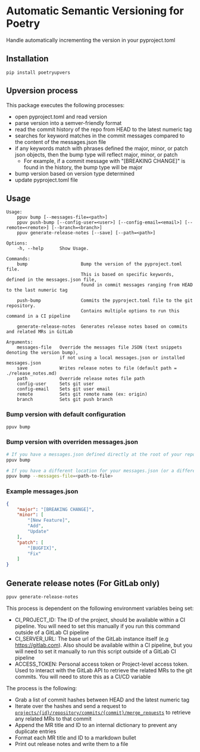 # Automatic Semantic Versioning for Poetry

Handle automatically incrementing the version in your pyproject.toml

## Installation

```
pip install poetryupvers
```

## Upversion process

This package executes the following processes:
- open pyproject.toml and read version
- parse version into a semver-friendly format
- read the commit history of the repo from HEAD to the latest numeric tag
- searches for keyword matches in the commit messages compared to the content of the messages.json file
- if any keywords match with phrases defined the major, minor, or patch json objects, then the bump type will reflect major, minor, or patch
    - For example, if a commit message with "[BREAKING CHANGE]" is found in the history, the bump type will be major
- bump version based on version type determined
- update pyproject.toml file

## Usage

```
Usage:
    ppuv bump [--messages-file=<path>]
    ppuv push-bump [--config-user=<user>] [--config-email=<email>] [--remote=<remote>] [--branch=<branch>]
    ppuv generate-release-notes [--save] [--path=<path>]

Options:
    -h, --help      Show Usage.

Commands:
    bump                    Bump the version of the pyproject.toml file. 
                            This is based on specific keywords, defined in the messages.json file, 
                            found in commit messages ranging from HEAD to the last numeric tag
    
    push-bump               Commits the pyproject.toml file to the git repository.
                            Contains multiple options to run this command in a CI pipeline

    generate-release-notes  Generates release notes based on commits and related MRs in GitLab

Arguments:
    messages-file   Override the messages file JSON (text snippets denoting the version bump), 
                    if not using a local messages.json or installed messages.json
    save            Writes release notes to file (default path = ./release_notes.md)
    path            Override release notes file path
    config-user     Sets git user
    config-email    Sets git user email
    remote          Sets git remote name (ex: origin)
    branch          Sets git push branch
```

### Bump version with default configuration

```bash
ppuv bump
```

### Bump version with overriden messages.json

```bash
# If you have a messages.json defined directly at the root of your repository
ppuv bump

# If you have a different location for your messages.json (or a different filename)
ppuv bump --messages-file=<path-to-file>
```

### Example messages.json

```json
{
    "major": "[BREAKING CHANGE]",
    "minor": [
        "[New Feature]",
        "Add",
        "Update"
    ],
    "patch": [
        "[BUGFIX]",
        "Fix"
    ]
}
```

## Generate release notes (For GitLab only)

```bash
ppuv generate-release-notes
```

This process is dependent on the following environment variables being set:
- CI_PROJECT_ID: The ID of the project, should be available within a CI pipeline. 
    You will need to set this manually if you run this command outside of a GitLab CI pipeline
- CI_SERVER_URL: The base url of the GitLab instance itself (e.g https://gitlab.com). 
    Also should be available within a CI pipeline, but you will need to set it manually to run this script outside of a GitLab CI pipeline
- ACCESS_TOKEN: Personal access token or Project-level access token. 
    Used to interact with the GitLab API to retrieve the related MRs to the git commits. You will need to store this as a CI/CD variable

The process is the following:

- Grab a list of commit hashes between HEAD and the latest numeric tag
- Iterate over the hashes and send a request to 
    [`projects/{id}/repository/commits/{commit}/merge_requests`](https://docs.gitlab.com/ee/api/commits.html#list-merge-requests-associated-with-a-commit)
    to retrieve any related MRs to that commit
- Append the MR title and ID to an internal dictionary to prevent any duplicate entries
- Format each MR title and ID to a markdown bullet
- Print out release notes and write them to a file
